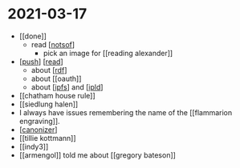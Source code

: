 # 2021-03-17

- [[done]]
  - read [[notsof]]
    - pick an image for [[reading alexander]]
- [[push]] [[read]]
  - about [[rdf]]
  - about [[oauth]]
  - about [[ipfs]] and [[ipld]]
- [[chatham house rule]]
- [[siedlung halen]]
- I always have issues remembering the name of the [[flammarion engraving]].
- [[canonizer]]
- [[tillie kottmann]]
- [[indy3]]
- [[armengol]] told me about [[gregory bateson]]

[//begin]: # "Autogenerated link references for markdown compatibility"
[do]: ../do "Do"
[notsof]: ../notsof "Notsof"
[push]: ../push "Push"
[read]: ../read "Read"
[rdf]: ../rdf "RDF"
[ipfs]: ../ipfs "Ipfs"
[ipld]: ../ipld "Ipld"
[canonizer]: ../canonizer "canonizer"
[//end]: # "Autogenerated link references"